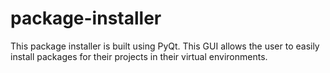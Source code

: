 # package-installer
This package installer is built using PyQt. This GUI allows the user to easily install packages for their projects in their virtual environments.
